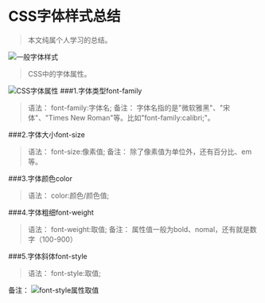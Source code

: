 # CSS字体样式总结
>本文纯属个人学习的总结。

![一般字体样式](http://upload-images.jianshu.io/upload_images/1599190-e586a7385370f842.PNG?imageMogr2/auto-orient/strip%7CimageView2/2/w/1240)
>CSS中的字体属性。

![CSS字体属性](http://upload-images.jianshu.io/upload_images/1599190-1a82956faa31be64.PNG?imageMogr2/auto-orient/strip%7CimageView2/2/w/1240)
###1.字体类型font-family
>语法：
font-family:字体名;
备注：
字体名指的是"微软雅黑"、"宋体"、"Times New Roman"等。比如"font-family:calibri;"。

###2.字体大小font-size
>语法：
font-size:像素值;
备注：
除了像素值为单位外，还有百分比、em等。

###3.字体颜色color
>语法：
color:颜色/颜色值;

###4.字体粗细font-weight
>语法：
font-weight:取值;
备注：
属性值一般为bold、nomal，还有就是数字（100-900）

###5.字体斜体font-style
>语法：
font-style:取值;

备注：
![font-style属性取值](http://upload-images.jianshu.io/upload_images/1599190-3e4d86f5c1422d1a.PNG?imageMogr2/auto-orient/strip%7CimageView2/2/w/1240)







